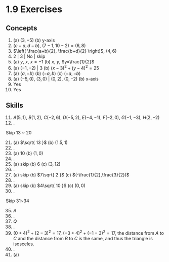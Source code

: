# 1.9 Exercises

## Concepts

1. (a) $(3, -5)$ (b) y-axis
2. $(c-a, d-b)$, $(7-1, 10-2)=(6, 8)$
3. $\left( \frac{a+b}{2}, \frac{b+d}{2} \right)$, $(4, 6)$
4. $2$ | $3$ | No | skip
5. (a) $y$, $x$, $x=-1$ (b) $x$, $y$, $y=\frac{1}{2}$
6. (a) $(-1, -2)$ | 3 (b) $(x-3)^2+(y-4)^2=25$
7. (a) $(a, -b)$ (b) $(-a, b)$ (c) $(-a, -b)$
8. (a) $(-5, 0)$, $(3, 0)$ | $(0,2)$, $(0, -2)$ (b) x-axis
9. Yes
10. Yes

## Skills

11. $A(5,1)$, $B(1,2)$, $C(-2, 6)$, $D(-5, 2)$, $E(-4,-1)$, $F(-2,0)$, $G(-1,-3)$, $H(2, -2)$
12. .

Skip 13 ~ 20

21. (a) $\sqrt{ 13 }$ (b) $(1.5, 1)$
22. .
23. (a) $10$ (b) $(1, 0)$
24. .
25. (a) skip (b) $6$ (c) $(3, 12)$
26. .
27. (a) skip (b) $7\sqrt{ 2 }$ (c) $(-\frac{1}{2},\frac{3}{2})$
28. .
29. (a) skip (b) $4\sqrt{ 10 }$ (c) $(0,0)$
30. .

Skip 31~34

35. $A$
36. .
37. $Q$
38. .
39. $(0+4)^2+(2-3)^2=17$, $(-3+4)^2+(-1-3)^2=17$, the distance from $A$ to $C$ and the distance from $B$ to $C$ is the same, and thus the triangle is isosceles.
40. .
41. (a) 